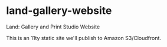 # land-gallery-website
Land: Gallery and Print Studio Website

This is an 11ty static site we'll publish to Amazon S3/Cloudfront. 
